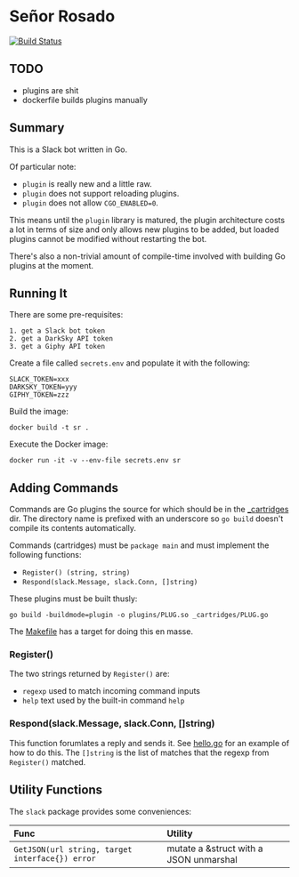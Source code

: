 # Señor Rosado

[![Build Status](https://travis-ci.org/weirdtales/senor-rosado.svg?branch=master)](https://travis-ci.org/weirdtales/senor-rosado)

## TODO

* plugins are shit
* dockerfile builds plugins manually

## Summary

This is a Slack bot written in Go.

Of particular note:

* `plugin` is really new and a little raw.
* `plugin` does not support reloading plugins.
* `plugin` does not allow `CGO_ENABLED=0`.

This means until the `plugin` library is matured, the plugin architecture
costs a lot in terms of size and only allows new plugins to be added, but
loaded plugins cannot be modified without restarting the bot.

There's also a non-trivial amount of compile-time involved with building
Go plugins at the moment.


## Running It

There are some pre-requisites:

```
1. get a Slack bot token
2. get a DarkSky API token
3. get a Giphy API token
```

Create a file called `secrets.env` and populate it with the following:

```
SLACK_TOKEN=xxx
DARKSKY_TOKEN=yyy
GIPHY_TOKEN=zzz
```

Build the image:

```
docker build -t sr .
```

Execute the Docker image:

```
docker run -it -v --env-file secrets.env sr
```


## Adding Commands

Commands are Go plugins the source for which should be in the
[_cartridges](_cartridges/) dir. The directory name is prefixed with
an underscore so `go build` doesn't compile its contents automatically.

Commands (cartridges) must be `package main` and must implement the following
functions:

* `Register() (string, string)`
* `Respond(slack.Message, slack.Conn, []string)`

These plugins must be built thusly:

```
go build -buildmode=plugin -o plugins/PLUG.so _cartridges/PLUG.go
```

The [Makefile](Makefile) has a target for doing this en masse.


### Register()

The two strings returned by `Register()` are:

* `regexp` used to match incoming command inputs
* `help` text used by the built-in command `help`


### Respond(slack.Message, slack.Conn, []string)

This function forumlates a reply and sends it. See
[hello.go](_cartridges/hello.go) for an example of how to do this. The
`[]string` is the list of matches that the regexp from `Register()` matched.


## Utility Functions

The `slack` package provides some conveniences:

|Func|Utility|
|:---|:------|
|`GetJSON(url string, target interface{}) error`|mutate a &struct with a JSON unmarshal|
